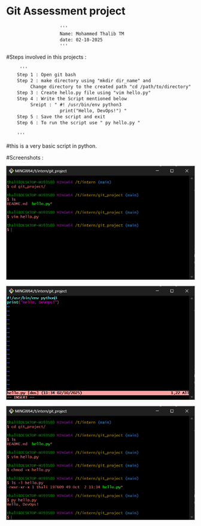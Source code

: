 # Git Assessment project
                        '''
                        Name: Mohammed Thalib TM
                        date: 02-10-2025
                        '''
  #Steps involved in this projects :
        
         '''
        Step 1 : Open git bash
        Step 2 : make directory using "mkdir dir_name" and 
             Change directory to the created path "cd /path/to/directory"
        Step 3 : Create hello.py file using "vim hello.py"
        Step 4 : Write the Script mentioned below
             Sreipt : " #! /usr/bin/env python3
                        print("Hello, DevOps!") "
        Step 5 : Save the script and exit
        Step 6 : To run the script use " py hello.py "
  
        '''
  #this is a very basic script in python.

  #Screenshots :
  
   ![image alt](https://github.com/thalib-dev/devops-intern-final/blob/61cf6182fa6cff9ae76f8ebc5b882045f91acf5c/Git_Project/Screenshots/git.png)

   ![image alt](https://github.com/thalib-dev/devops-intern-final/blob/61cf6182fa6cff9ae76f8ebc5b882045f91acf5c/Git_Project/Screenshots/git1.png)

   ![image alt](https://github.com/thalib-dev/devops-intern-final/blob/61cf6182fa6cff9ae76f8ebc5b882045f91acf5c/Git_Project/Screenshots/git2.png)
